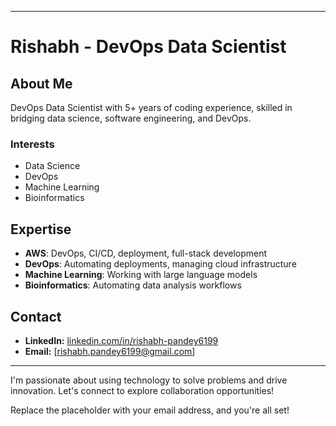 * * *

Rishabh - DevOps Data Scientist
===============================

About Me
--------

DevOps Data Scientist with 5+ years of coding experience, skilled in bridging data science, software engineering, and DevOps.

### Interests

*   Data Science
*   DevOps
*   Machine Learning
*   Bioinformatics

Expertise
---------

*   **AWS**: DevOps, CI/CD, deployment, full-stack development
*   **DevOps**: Automating deployments, managing cloud infrastructure
*   **Machine Learning**: Working with large language models
*   **Bioinformatics**: Automating data analysis workflows

Contact
-------

*   **LinkedIn:** [linkedin.com/in/rishabh-pandey6199](https://linkedin.com/in/rishabh-pandey6199)
*   **Email:** \[rishabh.pandey6199@gmail.com\]

* * *

I'm passionate about using technology to solve problems and drive innovation. Let's connect to explore collaboration opportunities!

Replace the placeholder with your email address, and you're all set!
